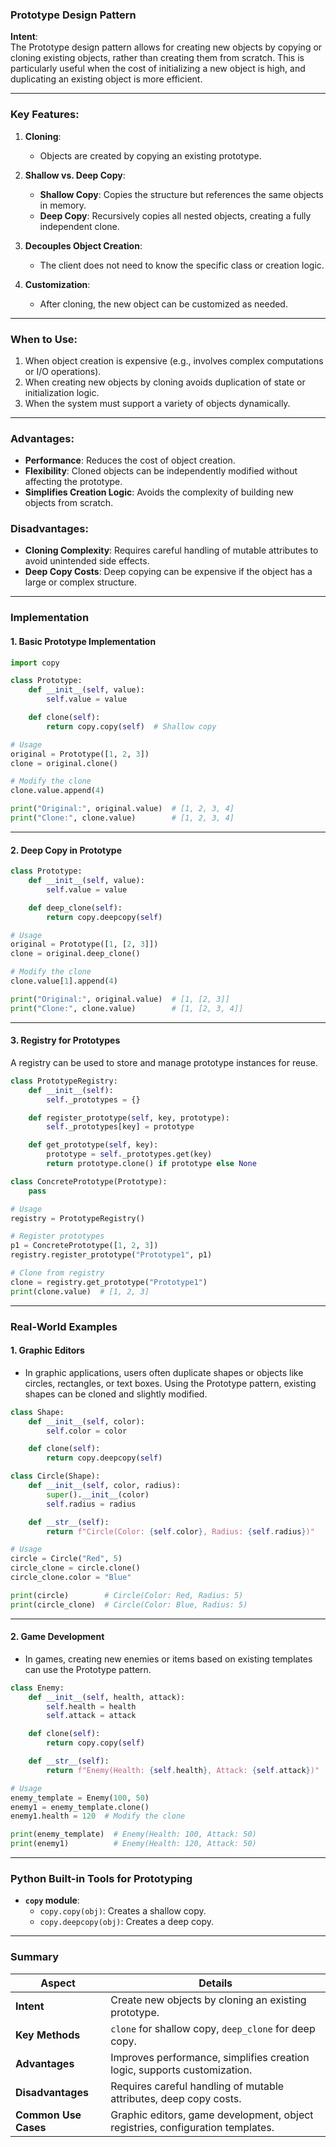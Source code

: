 ### **Prototype Design Pattern**

**Intent**:  
The Prototype design pattern allows for creating new objects by copying or cloning existing objects, rather than creating them from scratch. This is particularly useful when the cost of initializing a new object is high, and duplicating an existing object is more efficient.

---

### **Key Features**:
1. **Cloning**:  
   - Objects are created by copying an existing prototype.

2. **Shallow vs. Deep Copy**:  
   - **Shallow Copy**: Copies the structure but references the same objects in memory.
   - **Deep Copy**: Recursively copies all nested objects, creating a fully independent clone.

3. **Decouples Object Creation**:  
   - The client does not need to know the specific class or creation logic.

4. **Customization**:  
   - After cloning, the new object can be customized as needed.

---

### **When to Use**:
1. When object creation is expensive (e.g., involves complex computations or I/O operations).
2. When creating new objects by cloning avoids duplication of state or initialization logic.
3. When the system must support a variety of objects dynamically.

---

### **Advantages**:
- **Performance**: Reduces the cost of object creation.
- **Flexibility**: Cloned objects can be independently modified without affecting the prototype.
- **Simplifies Creation Logic**: Avoids the complexity of building new objects from scratch.

### **Disadvantages**:
- **Cloning Complexity**: Requires careful handling of mutable attributes to avoid unintended side effects.
- **Deep Copy Costs**: Deep copying can be expensive if the object has a large or complex structure.

---

### **Implementation**

#### **1. Basic Prototype Implementation**

```python
import copy

class Prototype:
    def __init__(self, value):
        self.value = value

    def clone(self):
        return copy.copy(self)  # Shallow copy

# Usage
original = Prototype([1, 2, 3])
clone = original.clone()

# Modify the clone
clone.value.append(4)

print("Original:", original.value)  # [1, 2, 3, 4]
print("Clone:", clone.value)        # [1, 2, 3, 4]
```

---

#### **2. Deep Copy in Prototype**

```python
class Prototype:
    def __init__(self, value):
        self.value = value

    def deep_clone(self):
        return copy.deepcopy(self)

# Usage
original = Prototype([1, [2, 3]])
clone = original.deep_clone()

# Modify the clone
clone.value[1].append(4)

print("Original:", original.value)  # [1, [2, 3]]
print("Clone:", clone.value)        # [1, [2, 3, 4]]
```

---

#### **3. Registry for Prototypes**
A registry can be used to store and manage prototype instances for reuse.

```python
class PrototypeRegistry:
    def __init__(self):
        self._prototypes = {}

    def register_prototype(self, key, prototype):
        self._prototypes[key] = prototype

    def get_prototype(self, key):
        prototype = self._prototypes.get(key)
        return prototype.clone() if prototype else None

class ConcretePrototype(Prototype):
    pass

# Usage
registry = PrototypeRegistry()

# Register prototypes
p1 = ConcretePrototype([1, 2, 3])
registry.register_prototype("Prototype1", p1)

# Clone from registry
clone = registry.get_prototype("Prototype1")
print(clone.value)  # [1, 2, 3]
```

---

### **Real-World Examples**

#### **1. Graphic Editors**
- In graphic applications, users often duplicate shapes or objects like circles, rectangles, or text boxes. Using the Prototype pattern, existing shapes can be cloned and slightly modified.

```python
class Shape:
    def __init__(self, color):
        self.color = color

    def clone(self):
        return copy.deepcopy(self)

class Circle(Shape):
    def __init__(self, color, radius):
        super().__init__(color)
        self.radius = radius

    def __str__(self):
        return f"Circle(Color: {self.color}, Radius: {self.radius})"

# Usage
circle = Circle("Red", 5)
circle_clone = circle.clone()
circle_clone.color = "Blue"

print(circle)        # Circle(Color: Red, Radius: 5)
print(circle_clone)  # Circle(Color: Blue, Radius: 5)
```

---

#### **2. Game Development**
- In games, creating new enemies or items based on existing templates can use the Prototype pattern.

```python
class Enemy:
    def __init__(self, health, attack):
        self.health = health
        self.attack = attack

    def clone(self):
        return copy.copy(self)

    def __str__(self):
        return f"Enemy(Health: {self.health}, Attack: {self.attack})"

# Usage
enemy_template = Enemy(100, 50)
enemy1 = enemy_template.clone()
enemy1.health = 120  # Modify the clone

print(enemy_template)  # Enemy(Health: 100, Attack: 50)
print(enemy1)          # Enemy(Health: 120, Attack: 50)
```

---

### **Python Built-in Tools for Prototyping**

- **`copy` module**:
  - `copy.copy(obj)`: Creates a shallow copy.
  - `copy.deepcopy(obj)`: Creates a deep copy.

---

### **Summary**

| Aspect                 | Details                                                                |
|------------------------|------------------------------------------------------------------------|
| **Intent**             | Create new objects by cloning an existing prototype.                  |
| **Key Methods**        | `clone` for shallow copy, `deep_clone` for deep copy.                 |
| **Advantages**         | Improves performance, simplifies creation logic, supports customization. |
| **Disadvantages**      | Requires careful handling of mutable attributes, deep copy costs.     |
| **Common Use Cases**   | Graphic editors, game development, object registries, configuration templates. |
